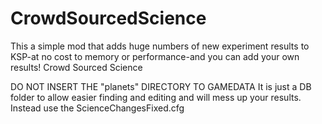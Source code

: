 CrowdSourcedScience
===================
This a simple mod that adds huge numbers of new experiment results to KSP-at no cost to memory or performance-and you can add your own results!
Crowd Sourced Science 

DO NOT INSERT THE "planets" DIRECTORY TO GAMEDATA
It is just a DB folder to allow easier finding and editing and will mess up your results.
Instead use the ScienceChangesFixed.cfg